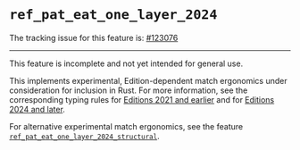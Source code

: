 # `ref_pat_eat_one_layer_2024`

The tracking issue for this feature is: [#123076]

[#123076]: https://github.com/rust-lang/rust/issues/123076

---

This feature is incomplete and not yet intended for general use.

This implements experimental, Edition-dependent match ergonomics under consideration for inclusion
in Rust.
For more information, see the corresponding typing rules for [Editions 2021 and earlier] and for
[Editions 2024 and later].

For alternative experimental match ergonomics, see the feature
[`ref_pat_eat_one_layer_2024_structural`](./ref-pat-eat-one-layer-2024-structural.md).

[Editions 2021 and earlier]: https://nadrieril.github.io/typing-rust-patterns/?compare=false&opts1=AQEBAQABAQABAAAAAQEBAAEBAAABAAA%3D&mode=rules&do_cmp=false
[Editions 2024 and later]: https://nadrieril.github.io/typing-rust-patterns/?compare=false&opts1=AQEBAAABAQABAgIAAQEBAAEBAAABAAA%3D&mode=rules&do_cmp=false
